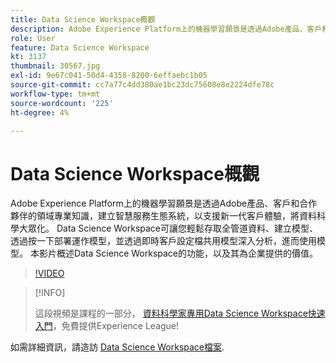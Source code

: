 ```yaml
---
title: Data Science Workspace概觀
description: Adobe Experience Platform上的機器學習願景是透過Adobe產品、客戶和合作夥伴的領域專業知識，建立智慧服務生態系統，以支援新一代客戶體驗，將資料科學大眾化。 Data Science Workspace可讓您輕鬆存取全管道資料、建立模型、透過按一下部署運作模型，並透過即時客戶設定檔共用模型深入分析，進而使用模型。 本影片概述Data Science Workspace的功能，以及其為企業提供的價值。
role: User
feature: Data Science Workspace
kt: 3137
thumbnail: 30567.jpg
exl-id: 9e67c041-50d4-4358-8200-6effaebc1b05
source-git-commit: cc7a77c4dd380ae1bc23dc75608e8e2224dfe78c
workflow-type: tm+mt
source-wordcount: '225'
ht-degree: 4%

---
```


# Data Science Workspace概觀

Adobe Experience Platform上的機器學習願景是透過Adobe產品、客戶和合作夥伴的領域專業知識，建立智慧服務生態系統，以支援新一代客戶體驗，將資料科學大眾化。 Data Science Workspace可讓您輕鬆存取全管道資料、建立模型、透過按一下部署運作模型，並透過即時客戶設定檔共用模型深入分析，進而使用模型。 本影片概述Data Science Workspace的功能，以及其為企業提供的價值。

>[!VIDEO](https://video.tv.adobe.com/v/30567?quality=12&learn=on)

>[!INFO]
>
> 這段視頻是課程的一部分， [資料科學家專用Data Science Workspace快速入門](https://experienceleague.adobe.com/?recommended=ExperiencePlatform-U-1-2021.1.dsw)，免費提供Experience League!

如需詳細資訊，請造訪 [Data Science Workspace檔案](https://experienceleague.adobe.com/docs/experience-platform/data-science-workspace/home.html).